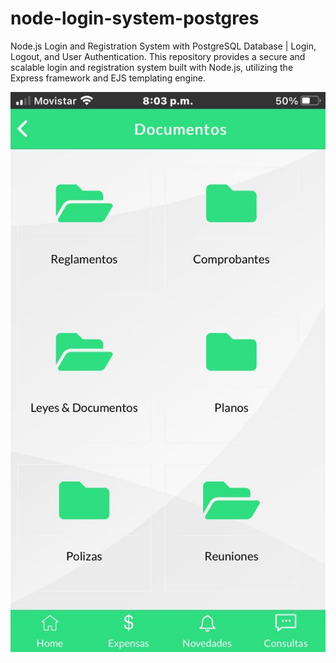 # node-login-system-postgres
Node.js Login and Registration System with PostgreSQL Database | Login, Logout, and User Authentication. This repository provides a secure and scalable login and registration system built with Node.js, utilizing the Express framework and EJS templating engine. 

![Ejemplo del modulo de documentos](documentos.png)
